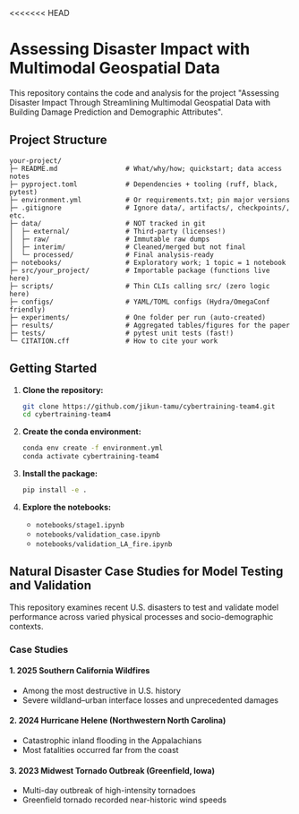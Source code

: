 <<<<<<< HEAD
# Assessing Disaster Impact with Multimodal Geospatial Data

This repository contains the code and analysis for the project "Assessing Disaster Impact Through Streamlining Multimodal Geospatial Data with Building Damage Prediction and Demographic Attributes".

## Project Structure

```
your-project/
├─ README.md                 # What/why/how; quickstart; data access notes
├─ pyproject.toml            # Dependencies + tooling (ruff, black, pytest)
├─ environment.yml           # Or requirements.txt; pin major versions
├─ .gitignore                # Ignore data/, artifacts/, checkpoints/, etc.
├─ data/                     # NOT tracked in git
│  ├─ external/              # Third-party (licenses!)
│  ├─ raw/                   # Immutable raw dumps
│  ├─ interim/               # Cleaned/merged but not final
│  └─ processed/             # Final analysis-ready
├─ notebooks/                # Exploratory work; 1 topic = 1 notebook
├─ src/your_project/         # Importable package (functions live here)
├─ scripts/                  # Thin CLIs calling src/ (zero logic here)
├─ configs/                  # YAML/TOML configs (Hydra/OmegaConf friendly)
├─ experiments/              # One folder per run (auto-created)
├─ results/                  # Aggregated tables/figures for the paper
├─ tests/                    # pytest unit tests (fast!)
└─ CITATION.cff              # How to cite your work
```

## Getting Started

1. **Clone the repository:**
   ```bash
   git clone https://github.com/jikun-tamu/cybertraining-team4.git
   cd cybertraining-team4
   ```

2. **Create the conda environment:**
   ```bash
   conda env create -f environment.yml
   conda activate cybertraining-team4
   ```

3. **Install the package:**
   ```bash
   pip install -e .
   ```

4. **Explore the notebooks:**
   - `notebooks/stage1.ipynb`
   - `notebooks/validation_case.ipynb`
   - `notebooks/validation_LA_fire.ipynb`

## Natural Disaster Case Studies for Model Testing and Validation

This repository examines recent U.S. disasters to test and validate model performance across varied physical processes and socio-demographic contexts.

### Case Studies

#### 1. 2025 Southern California Wildfires
- Among the most destructive in U.S. history
- Severe wildland–urban interface losses and unprecedented damages

#### 2. 2024 Hurricane Helene (Northwestern North Carolina)
- Catastrophic inland flooding in the Appalachians
- Most fatalities occurred far from the coast

#### 3. 2023 Midwest Tornado Outbreak (Greenfield, Iowa)
- Multi-day outbreak of high-intensity tornadoes
- Greenfield tornado recorded near-historic wind speeds

